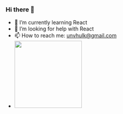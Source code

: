 ### Hi there 👋

- 🌱 I’m currently learning React
- 🤔 I’m looking for help with React
- 📫 How to reach me: unvhulk@gmail.com
- <img height="180em" src="https://github-readme-stats.vercel.app/api?username=Gapur&show_icons=true&hide_border=true&&count_private=true&include_all_commits=true" />
